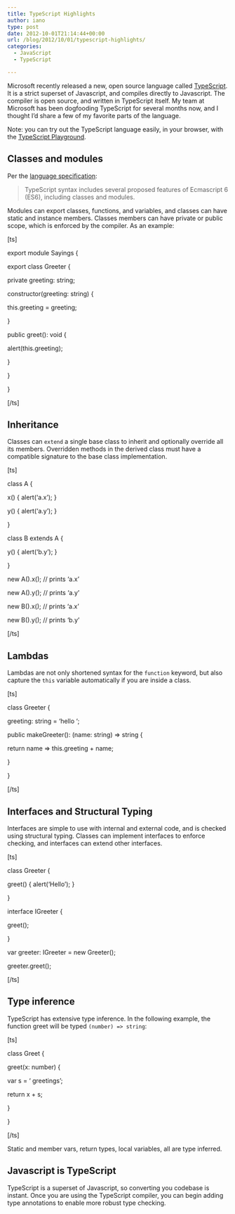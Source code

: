 ```yaml
---
title: TypeScript Highlights
author: iano
type: post
date: 2012-10-01T21:14:44+00:00
url: /blog/2012/10/01/typescript-highlights/
categories:
  - JavaScript
  - TypeScript

---
```

Microsoft recently released a new, open source language called [TypeScript][1]. It is a strict superset of Javascript, and compiles directly to Javascript. The compiler is open source, and written in TypeScript itself. My team at Microsoft has been dogfooding TypeScript for several months now, and I thought I&#8217;d share a few of my favorite parts of the language.

<!--more-->

Note: you can try out the TypeScript language easily, in your browser, with the [TypeScript Playground][2].

## Classes and modules

Per the [language specification][3]: 

> TypeScript syntax includes several proposed features of Ecmascript 6 (ES6), including classes and modules.

Modules can export classes, functions, and variables, and classes can have static and instance members. Classes members can have private or public scope, which is enforced by the compiler. As an example:

[ts]
  
export module Sayings {
      
export class Greeter {
          
private greeting: string;

constructor(greeting: string) {
              
this.greeting = greeting;
          
}

public greet(): void {
              
alert(this.greeting);
          
}
      
}
  
}
  
[/ts]

## Inheritance

Classes can `extend` a single base class to inherit and optionally override all its members. Overridden methods in the derived class must have a compatible signature to the base class implementation.

[ts]
  
class A {
      
x() { alert(&#8216;a.x&#8217;); }
      
y() { alert(&#8216;a.y&#8217;); }
  
}

class B extends A {
      
y() { alert(&#8216;b.y&#8217;); }
  
}

new A().x(); // prints &#8216;a.x&#8217;
  
new A().y(); // prints &#8216;a.y&#8217;
  
new B().x(); // prints &#8216;a.x&#8217;
  
new B().y(); // prints &#8216;b.y&#8217;
  
[/ts]

## Lambdas

Lambdas are not only shortened syntax for the `function` keyword, but also capture the `this` variable automatically if you are inside a class.

[ts]
  
class Greeter {
      
greeting: string = &#8216;hello &#8216;;

public makeGreeter(): (name: string) => string {
          
return name => this.greeting + name;
      
}
  
}
  
[/ts]

## Interfaces and Structural Typing

Interfaces are simple to use with internal and external code, and is checked using structural typing. Classes can implement interfaces to enforce checking, and interfaces can extend other interfaces.

[ts]
  
class Greeter {
      
greet() { alert(&#8216;Hello&#8217;); }
  
}
  
interface IGreeter {
      
greet();
  
}

var greeter: IGreeter = new Greeter();
  
greeter.greet();
  
[/ts]

## Type inference

TypeScript has extensive type inference. In the following example, the function greet will be typed `(number) => string`:

[ts]
  
class Greet {
      
greet(x: number) {
          
var s = &#8216; greetings&#8217;;
          
return x + s;
      
}
  
}
  
[/ts]

Static and member vars, return types, local variables, all are type inferred.

## Javascript is TypeScript

TypeScript is a superset of Javascript, so converting you codebase is instant. Once you are using the TypeScript compiler, you can begin adding type annotations to enable more robust type checking.

 [1]: http://www.typescriptlang.org
 [2]: http://typescriptlang.org/playground
 [3]: http://go.microsoft.com/fwlink/?LinkId=267238